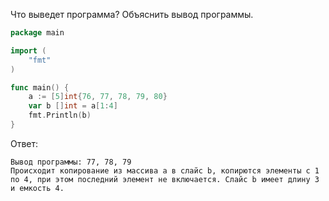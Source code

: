 Что выведет программа? Объяснить вывод программы.

```go
package main

import (
    "fmt"
)

func main() {
    a := [5]int{76, 77, 78, 79, 80}
    var b []int = a[1:4]
    fmt.Println(b)
}
```

Ответ:
```
Вывод программы: 77, 78, 79
Происходит копирование из массива а в слайс b, копирются элементы с 1 
по 4, при этом последний элемент не включается. Слайс b имеет длину 3
и емкость 4.
```
